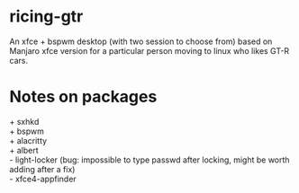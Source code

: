 # ricing-gtr
An xfce + bspwm desktop (with two session to choose from) based on Manjaro xfce version for a particular person moving to linux who likes GT-R cars.

# Notes on packages
\+ sxhkd <br>
\+ bspwm <br>
\+ alacritty <br>
\+ albert <br>
\- light-locker (bug: impossible to type passwd after locking, might be worth adding after a fix)<br>
\- xfce4-appfinder <br>


